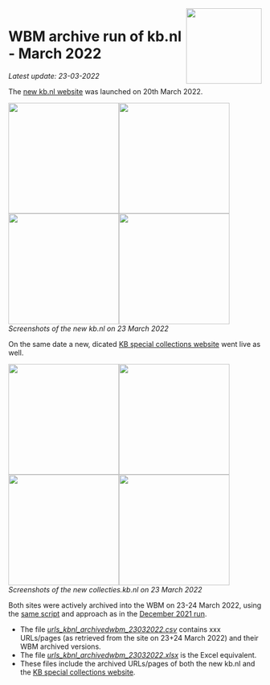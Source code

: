 <image src="https://upload.wikimedia.org/wikipedia/commons/thumb/1/17/Logo_Koninklijke_Bibliotheek_wordmark.svg/150px-Logo_Koninklijke_Bibliotheek_wordmark.svg.png" width="150" align="right"/>

# WBM archive run of kb.nl - March 2022
*Latest update: 23-03-2022*

The [new kb.nl website](https://www.kb.nl) was launched on 20th March 2022. 

<kbd><image src="images/kbnl_homepage_28122021.png" width="220"/></kbd><kbd><image src="images/kbnl_newspage_28122021.png" width="220"/></kbd><kbd><image src="images/kbnl_themepage_28122021.png" width="220"/></kbd><kbd><image src="images/kbnl_organisationpage_28122021.png" width="220"/></kbd>
<br clear="all"/>
*Screenshots of the new kb.nl on 23 March 2022*

On the same date a new, dicated [KB special collections website](https://collecties.kb.nl) went live as well. 

<kbd><image src="images/kbnl_homepage_28122021.png" width="220"/></kbd><kbd><image src="images/kbnl_newspage_28122021.png" width="220"/></kbd><kbd><image src="images/kbnl_themepage_28122021.png" width="220"/></kbd><kbd><image src="images/kbnl_organisationpage_28122021.png" width="220"/></kbd>
<br clear="all"/>
*Screenshots of the new collecties.kb.nl on 23 March 2022*

Both sites were actively archived into the WBM on 23-24 March 2022, using the [same script](../../wbm-archiver_v2_30112021) and approach as in the [December 2021 run](../24122021/). 

* The file *[urls_kbnl_archivedwbm_23032022.csv](urls_kbnl_archivedwbm_23032022.csv)* contains xxx URLs/pages (as retrieved from the site on 23+24 March 2022) and their WBM archived versions.
* The file *[urls_kbnl_archivedwbm_23032022.xlsx](urls_kbnl_archivedwbm_23032022.xlsx)* is the Excel equivalent.
* These files include the archived URLs/pages of both the new kb.nl and the [KB special collections website](https://collecties.kb.nl).
